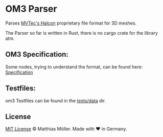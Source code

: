 # OM3 Parser

Parses [MVTec's Halcon](https://www.mvtec.com/de/produkte/halcon/) proprietary file format for 3D meshes.

The Parser so far is written in Rust, there is no cargo crate for the library atm.

## OM3 Specification:

Some nodes, trying to understand the format, can be found here: [Specification](./spec.md)

## Testfiles:

om3 Testfiles can be found in the [tests/data](.tests/data) dir.

## License

[MIT License](./LICENSE) © Matthias Möller. Made with ♥ in Germany.
